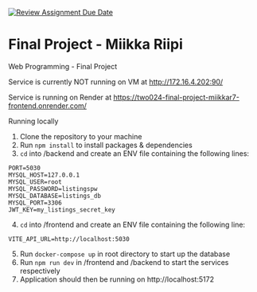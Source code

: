 [![Review Assignment Due Date](https://classroom.github.com/assets/deadline-readme-button-24ddc0f5d75046c5622901739e7c5dd533143b0c8e959d652212380cedb1ea36.svg)](https://classroom.github.com/a/qCtVf2Dd)
# Final Project - Miikka Riipi
Web Programming - Final Project

Service is currently NOT running on VM at http://172.16.4.202:90/

Service is running on Render at https://two024-final-project-miikkar7-frontend.onrender.com/

Running locally
1. Clone the repository to your machine
2. Run `npm install` to install packages & dependencies
3. `cd` into /backend and create an ENV file containing the following lines:
```
PORT=5030  
MYSQL_HOST=127.0.0.1  
MYSQL_USER=root  
MYSQL_PASSWORD=listingspw  
MYSQL_DATABASE=listings_db  
MYSQL_PORT=3306  
JWT_KEY=my_listings_secret_key  
```
4. `cd` into /frontend and create an ENV file containing the following line:
```
VITE_API_URL=http://localhost:5030    
```
5. Run `docker-compose up` in root directory to start up the database
6. Run `npm run dev` in /frontend and /backend to start the services respectively
7. Application should then be running on http://localhost:5172
